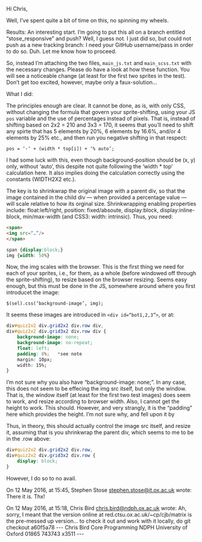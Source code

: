Hi Chris,

Well, I’ve spent quite a bit of time on this, no spinning my wheels. 

Results:  An interesting start. I’m going to put this all on a branch entitled “stose_responsive” and push?  Well, I guess not. I just did so, but could not push as a new tracking branch: I need your GitHub username/pass in order to do so. Duh.  Let me know how to proceed.

So, instead I’m attaching the two files, `main_js.txt` and `main_scss.txt` with the necessary changes. Please do have a look at how these function. You will see a noticeable change (at least for the first two sprites in the test). Don’t get too excited, however, maybe only a faux-solution...

What I did:

The principles enough are clear.  It cannot be done, as is, with only CSS, without changing the formula that govern your sprite-shifting, using your JS `pos` variable and the use of percentages instead of pixels.  That is, instead of shifting based on 2x2 = 210 and 3x3 = 170, it seems that you’ll need to shift any spirte that has 5 elements by 20%, 6 elements by 16.6%, and/or 4 elements by 25% etc., and then run you negative shifting in that respect: 

    pos = ‘-‘ + (width * top[i]) + ‘% auto’;

I had some luck with this, even though background-position should be (x, y) only, without ‘auto’, this despite not quite following the ‘width * top’ calculation here.  It also implies doing the calculation correctly using the constants (WIDTH2X2 etc.). 

The key is to shrinkwrap the original image with a parent div, so that the image contained in the child div — when provided a percentage value — will scale relative to how its orginal size. Shrinkwrapping enabling properties include: float:left/right, position: fixed/absoute, display:block, display:inline-block, min/max-width (and CSS3: width: intrinsic). Thus, you need:

```html
<span>
<img src=“…”/>
</span>
```

```css
span {display:block;}
img {width: 50%}
```

Now, the img scales with the browser. This is the first thing we need for each of your sprites, i.e., for them, as a whole (before windowed off through the sprite-shifting), to resize based on the browser resizing. Seems easy enough, but this must be done in the JS, somewhere around where you first introducet the image:

    $(sel).css(‘background-image’, img);

It seems these images are introduced in `<div id=“bot1,2,3”>`, or at:

```css
div#quiz2x2 div.grid2x2 div.row div,
div#quiz2x2 div.grid3x2 div.row div {
    background-image: none;
    background-image: no-repeat;
    float: left;
    padding: 8%;   *see note
    margin: 10px;
    width: 15%;
}
```

I’m not sure why you also have “background-image: none;”.  In any case, this does not seem to be effecing the img src itself, but only the window. That is, the window itself (at least for the first two test images) does seem to work, and resize according to browser width. Also, I cannot get the height to work. This should.  However, and very strangly, it is the “padding” here which provides the height. I’m not sure why, and fell upon it by 

Thus, in theory, this should actually control the image src itself, and resize it, assuming that is you shrinkwrap the parent div, which seems to me to be in the .row above:

```css
div#quiz2x2 div.grid2x2 div.row,
div#quiz2x2 div.grid3x2 div.row {
    display: block;
}
```

However, I do so to no avail.


 




On 12 May 2016, at 15:45, Stephen Stose <stephen.stose@it.ox.ac.uk> wrote:
There it is. Thx!

On 12 May 2016, at 15:18, Chris Bird <chris.bird@ndph.ox.ac.uk> wrote:
Ah, sorry, I meant that the version online at red.ctsu.ox.ac.uk/~cp/cjb/matrix is the pre-messed up version...
to check it out and work with it locally, do
  git checkout a60f5a78
--- Chris Bird  Core Programming  NDPH  University of Oxford  01865 743743 x3511 ---



